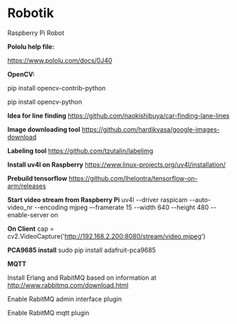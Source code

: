 # Robotik
Raspberry Pi Robot

**Pololu help file:**

https://www.pololu.com/docs/0J40

**OpenCV:**

pip install opencv-contrib-python

pip install opencv-python

**Idea for line finding**
https://github.com/naokishibuya/car-finding-lane-lines

**Image downloading tool**
https://github.com/hardikvasa/google-images-download

**Labeling tool**
https://github.com/tzutalin/labelimg

**Install uv4l on Raspberry**
https://www.linux-projects.org/uv4l/installation/

**Prebuild tensorflow**
https://github.com/lhelontra/tensorflow-on-arm/releases

**Start video stream from Raspberry Pi**
uv4l --driver raspicam --auto-video_nr --encoding mjpeg –-framerate 15 --width 640 --height 480 --enable-server on

**On Client**
cap = cv2.VideoCapture('http://192.168.2.200:8080/stream/video.mjpeg')

**PCA9685 install**
sudo pip install adafruit-pca9685

**MQTT**

Install Erlang and RabitMQ based on information at http://www.rabbitmq.com/download.html

Enable RabitMQ admin interface plugin

Enable RabitMQ mqtt plugin
